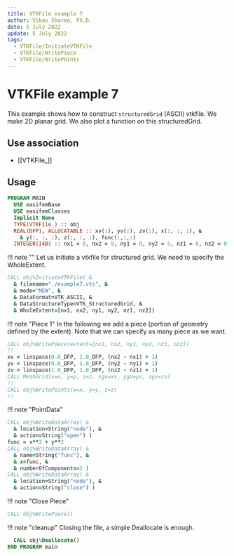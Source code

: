 ```yaml
---
title: VTKFile example 7
author: Vikas Sharma, Ph.D.
date: 5 July 2022
update: 5 July 2022
tags:
  - VTKFile/InitiateVTKFile
  - VTKFile/WritePiece
  - VTKFile/WritePoints
---
```


# VTKFile example 7

This example shows how to construct `structuredGrid` (ASCII) vtkfile. We make 2D planar grid. We also plot a function on this structuredGrid.

## Use association

- [[VTKFile_]]

## Usage

```fortran
PROGRAM MAIN
  USE easifemBase
  USE easifemClasses
  Implicit None
  TYPE(VTKFile_) :: obj
  REAL(DFP), ALLOCATABLE :: xv(:), yv(:), zv(:), x(:, :, :), &
    & y(:, :, :), z(:, :, :), func(:,:,:)
  INTEGER(I4B) :: nx1 = 0, nx2 = 9, ny1 = 0, ny2 = 5, nz1 = 0, nz2 = 0
```

!!! note ""
Let us initiate a vtkfile for structured grid. We need to specify the WholeExtent.

```fortran
CALL obj%InitiateVTKFile( &
  & filename="./example7.vts", &
  & mode="NEW", &
  & DataFormat=VTK_ASCII, &
  & DataStructureType=VTK_StructuredGrid, &
  & WholeExtent=[nx1, nx2, ny1, ny2, nz1, nz2])
```

!!! note "Piece 1"
In the following we add a piece (portion of geometry defined by the extent). Note that we can specify as many piece as we want.

```fortran
CALL obj%WritePiece(extent=[nx1, nx2, ny1, ny2, nz1, nz2])
!!
xv = linspace(0.0_DFP, 1.0_DFP, (nx2 - nx1) + 1)
yv = linspace(0.0_DFP, 1.0_DFP, (ny2 - ny1) + 1)
zv = linspace(1.0_DFP, 1.0_DFP, (nz2 - nz1) + 1)
CALL MeshGrid(x=x, y=y, z=z, xgv=xv, ygv=yv, zgv=zv)
!!
CALL obj%WritePoints(x=x, y=y, z=z)
!!
```

!!! note "PointData"

```fortran
CALL obj%WriteDataArray( &
  & location=String("node"), &
  & action=String("open") )
func = x**2 + y**2
CALL obj%WriteDataArray( &
  & name=String("func"), &
  & x=func, &
  & numberOfComponents=1 )
CALL obj%WriteDataArray( &
  & location=String("node"), &
  & action=String("close") )
```

!!! note "Close Piece"

```fortran
CALL obj%WritePiece()
```

!!! note "cleanup"
Closing the file, a simple Deallocate is enough.

```fortran
  CALL obj%Deallocate()
END PROGRAM main
```

